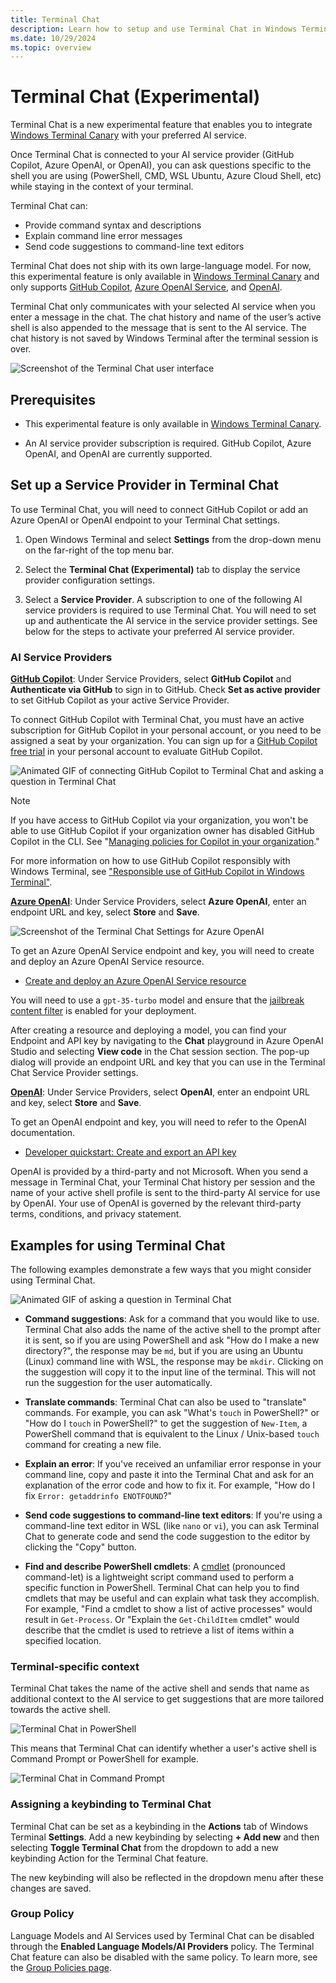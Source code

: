 ```yaml
---
title: Terminal Chat
description: Learn how to setup and use Terminal Chat in Windows Terminal Canary.
ms.date: 10/29/2024
ms.topic: overview
---
```


# Terminal Chat (Experimental)

Terminal Chat is a new experimental feature that enables you to integrate [Windows Terminal Canary](https://github.com/microsoft/terminal#installing-windows-terminal-canary) with your preferred AI service.

Once Terminal Chat is connected to your AI service provider (GitHub Copilot, Azure OpenAI, or OpenAI), you can ask questions specific to the shell you are using (PowerShell, CMD, WSL Ubuntu, Azure Cloud Shell, etc) while staying in the context of your terminal.

Terminal Chat can:

- Provide command syntax and descriptions
- Explain command line error messages
- Send code suggestions to command-line text editors

Terminal Chat does not ship with its own large-language model. For now, this experimental feature is only available in [Windows Terminal Canary](https://github.com/microsoft/terminal#installing-windows-terminal-canary) and only supports [GitHub Copilot](https://go.microsoft.com/fwlink/?linkid=2294410), [Azure OpenAI Service](https://azure.microsoft.com/products/ai-services/openai-service), and [OpenAI](https://openai.com/).

Terminal Chat only communicates with your selected AI service when you enter a message in the chat. The chat history and name of the user’s active shell is also appended to the message that is sent to the AI service. The chat history is not saved by Windows Terminal after the terminal session is over.

 ![Screenshot of the Terminal Chat user interface](./images/terminal-chat.png)

## Prerequisites

- This experimental feature is only available in [Windows Terminal Canary](https://github.com/microsoft/terminal#installing-windows-terminal-canary).

- An AI service provider subscription is required. GitHub Copilot, Azure OpenAI, and OpenAI are currently supported.

## Set up a Service Provider in Terminal Chat
To use Terminal Chat, you will need to connect GitHub Copilot or add an Azure OpenAI or OpenAI endpoint to your Terminal Chat settings. 

1. Open Windows Terminal and select **Settings** from the drop-down menu on the far-right of the top menu bar.

2. Select the **Terminal Chat (Experimental)** tab to display the service provider configuration settings.

3. Select a **Service Provider**. A subscription to one of the following AI service providers is required to use Terminal Chat. You will need to set up and authenticate the AI service in the service provider settings. See below for the steps to activate your preferred AI service provider.

### AI Service Providers

**[GitHub Copilot](https://go.microsoft.com/fwlink/?linkid=2293915)**: Under Service Providers, select **GitHub Copilot** and **Authenticate via GitHub** to sign in to GitHub. Check **Set as active provider** to set GitHub Copilot as your active Service Provider.

To connect GitHub Copilot with Terminal Chat, you must have an active subscription for GitHub Copilot in your personal account, or you need to be assigned a seat by your organization. You can sign up for a [GitHub Copilot free trial](https://go.microsoft.com/fwlink/?linkid=2293915) in your personal account to evaluate GitHub Copilot.

![Animated GIF of connecting GitHub Copilot to Terminal Chat and asking a question in Terminal Chat](./images/terminal-chat-github-copilot.gif)

> [!NOTE]
> If you have access to GitHub Copilot via your organization, you won't be able to use GitHub Copilot if your organization owner has disabled GitHub Copilot in the CLI. See "[Managing policies for Copilot in your organization](https://docs.github.com/copilot/managing-copilot/managing-github-copilot-in-your-organization/setting-policies-for-copilot-in-your-organization/managing-policies-for-copilot-in-your-organization)."

For more information on how to use GitHub Copilot responsibly with Windows Terminal, see ["Responsible use of GitHub Copilot in Windows Terminal"](https://docs.github.com/en/copilot/responsible-use-of-github-copilot-features/responsible-use-of-github-copilot-in-windows-terminal).

**[Azure OpenAI](/azure/ai-services/openai/overview)**: Under Service Providers, select **Azure OpenAI**, enter an endpoint URL and key, select **Store** and **Save**.

![Screenshot of the Terminal Chat Settings for Azure OpenAI](./images/terminal-chat-settings-for-azure-openai.png)

To get an Azure OpenAI Service endpoint and key, you will need to create and deploy an Azure OpenAI Service resource.

- [Create and deploy an Azure OpenAI Service resource](/azure/ai-services/openai/how-to/create-resource)

You will need to use a `gpt-35-turbo` model and ensure that the [jailbreak content filter](/azure/ai-services/openai/how-to/content-filters) is enabled for your deployment.

After creating a resource and deploying a model, you can find your Endpoint and API key by navigating to the **Chat** playground in Azure OpenAI Studio and selecting **View code** in the Chat session section. The pop-up dialog will provide an endpoint URL and key that you can use in the Terminal Chat Service Provider settings.

**[OpenAI](https://openai.com/)**: Under Service Providers, select **OpenAI**, enter an endpoint URL and key, select **Store** and **Save**.

To get an OpenAI endpoint and key, you will need to refer to the OpenAI documentation.

- [Developer quickstart: Create and export an API key](https://platform.openai.com/docs/quickstart/step-2-setup-your-api-key?desktop-os=windows)

OpenAI is provided by a third-party and not Microsoft. When you send a message in Terminal Chat, your Terminal Chat history per session and the name of your active shell profile is sent to the third-party AI service for use by OpenAI. Your use of OpenAI is governed by the relevant third-party terms, conditions, and privacy statement. 

## Examples for using Terminal Chat

The following examples demonstrate a few ways that you might consider using Terminal Chat.

![Animated GIF of asking a question in Terminal Chat](./images/terminal-chat.gif)

- **Command suggestions**: Ask for a command that you would like to use. Terminal Chat also adds the name of the active shell to the prompt after it is sent, so if you are using PowerShell and ask "How do I make a new directory?", the response may be `md`, but if you are using an Ubuntu (Linux) command line with WSL, the response may be `mkdir`.
Clicking on the suggestion will copy it to the input line of the terminal. This will not run the suggestion for the user automatically. 

- **Translate commands**: Terminal Chat can also be used to "translate" commands. For example, you can ask "What's `touch` in PowerShell?" or "How do I `touch` in PowerShell?" to get the suggestion of `New-Item`, a PowerShell command that is equivalent to the Linux / Unix-based `touch` command for creating a new file.

- **Explain an error**: If you've received an unfamiliar error response in your command line, copy and paste it into the Terminal Chat and ask for an explanation of the error code and how to fix it. For example, "How do I fix `Error: getaddrinfo ENOTFOUND`?"

- **Send code suggestions to command-line text editors**: If you're using a command-line text editor in WSL (like `nano` or `vi`), you can ask Terminal Chat to generate code and send the code suggestion to the editor by clicking the "Copy" button.

- **Find and describe PowerShell cmdlets**: A [cmdlet](/powershell/module/microsoft.powershell.management/) (pronounced command-let) is a lightweight script command used to perform a specific function in PowerShell. Terminal Chat can help you to find cmdlets that may be useful and can explain what task they accomplish. For example, "Find a cmdlet to show a list of active processes" would result in `Get-Process`. Or "Explain the `Get-ChildItem` cmdlet" would describe that the cmdlet is used to retrieve a list of items within a specified location.

### Terminal-specific context

Terminal Chat takes the name of the active shell and sends that name as additional context to the AI service to get suggestions that are more tailored towards the active shell. 

![Terminal Chat in PowerShell](./images/terminal-chat-powershell.png)

This means that Terminal Chat can identify whether a user's active shell is Command Prompt or PowerShell for example. 

![Terminal Chat in Command Prompt](./images/terminal-chat-cmd.png)

### Assigning a keybinding to Terminal Chat

Terminal Chat can be set as a keybinding in the **Actions** tab of Windows Terminal **Settings**. Add a new keybinding by selecting **+ Add new** and then selecting **Toggle Terminal Chat** from the dropdown to add a new keybinding Action for the Terminal Chat feature.

The new keybinding will also be reflected in the dropdown menu after these changes are saved.

### Group Policy

Language Models and AI Services used by Terminal Chat can be disabled through the **Enabled Language Models/AI Providers** policy. 
The Terminal Chat feature can also be disabled with the same policy.
To learn more, see the [Group Policies page](./group-policy.md). 
